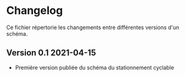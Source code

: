 <MenuSchema />

# Changelog

Ce fichier répertorie les changements entre différentes versions d'un schéma.

## Version 0.1 2021-04-15

- Première version publiée du schéma du stationnement cyclable
